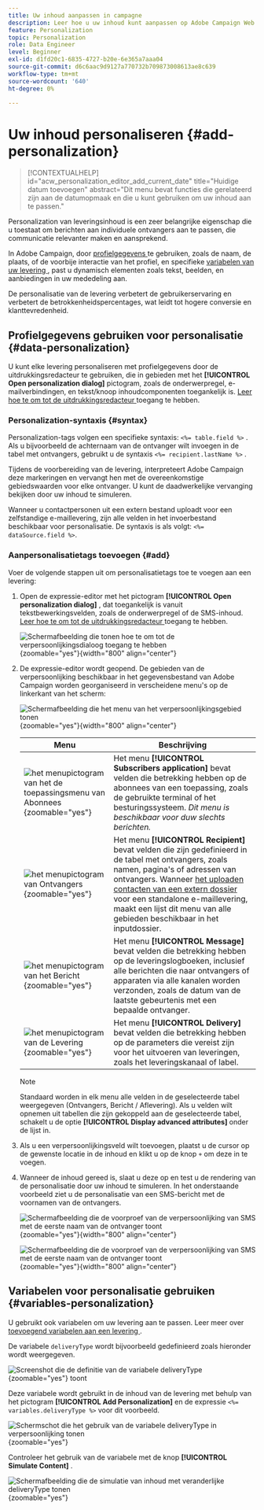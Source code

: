 ```yaml
---
title: Uw inhoud aanpassen in campagne
description: Leer hoe u uw inhoud kunt aanpassen op Adobe Campaign Web
feature: Personalization
topic: Personalization
role: Data Engineer
level: Beginner
exl-id: d1fd20c1-6835-4727-b20e-6e365a7aaa04
source-git-commit: d6c6aac9d9127a770732b709873008613ae8c639
workflow-type: tm+mt
source-wordcount: '640'
ht-degree: 0%

---
```


# Uw inhoud personaliseren {#add-personalization}

>[!CONTEXTUALHELP]
>id="acw_personalization_editor_add_current_date"
>title="Huidige datum toevoegen"
>abstract="Dit menu bevat functies die gerelateerd zijn aan de datumopmaak en die u kunt gebruiken om uw inhoud aan te passen."

Personalization van leveringsinhoud is een zeer belangrijke eigenschap die u toestaat om berichten aan individuele ontvangers aan te passen, die communicatie relevanter maken en aansprekend.

In Adobe Campaign, door [ profielgegevens ](#data-personalization) te gebruiken, zoals de naam, de plaats, of de voorbije interactie van het profiel, en specifieke [ variabelen van uw levering ](#variables-personalization), past u dynamisch elementen zoals tekst, beelden, en aanbiedingen in uw mededeling aan.

De personalisatie van de levering verbetert de gebruikerservaring en verbetert de betrokkenheidspercentages, wat leidt tot hogere conversie en klanttevredenheid.

## Profielgegevens gebruiken voor personalisatie {#data-personalization}

U kunt elke levering personaliseren met profielgegevens door de uitdrukkingsredacteur te gebruiken, die in gebieden met het **[!UICONTROL Open personalization dialog]** pictogram, zoals de onderwerpregel, e-mailverbindingen, en tekst/knoop inhoudcomponenten toegankelijk is. [ Leer hoe te om tot de uitdrukkingsredacteur ](gs-personalization.md/#access) toegang te hebben.

### Personalization-syntaxis {#syntax}

Personalization-tags volgen een specifieke syntaxis: `<%= table.field %>` . Als u bijvoorbeeld de achternaam van de ontvanger wilt invoegen in de tabel met ontvangers, gebruikt u de syntaxis `<%= recipient.lastName %>` .

Tijdens de voorbereiding van de levering, interpreteert Adobe Campaign deze markeringen en vervangt hen met de overeenkomstige gebiedswaarden voor elke ontvanger. U kunt de daadwerkelijke vervanging bekijken door uw inhoud te simuleren.

Wanneer u contactpersonen uit een extern bestand uploadt voor een zelfstandige e-maillevering, zijn alle velden in het invoerbestand beschikbaar voor personalisatie. De syntaxis is als volgt: `<%= dataSource.field %>`.

### Aanpersonalisatietags toevoegen {#add}

Voer de volgende stappen uit om personalisatietags toe te voegen aan een levering:

1. Open de expressie-editor met het pictogram **[!UICONTROL Open personalization dialog]** , dat toegankelijk is vanuit tekstbewerkingsvelden, zoals de onderwerpregel of de SMS-inhoud. [ Leer hoe te om tot de uitdrukkingsredacteur ](gs-personalization.md/#access) toegang te hebben.

   ![ Schermafbeelding die tonen hoe te om tot de verpersoonlijkingsdialoog toegang te hebben ](assets/perso-access.png){zoomable="yes"}{width="800" align="center"}

1. De expressie-editor wordt geopend. De gebieden van de verpersoonlijking beschikbaar in het gegevensbestand van Adobe Campaign worden georganiseerd in verscheidene menu&#39;s op de linkerkant van het scherm:

   ![ Schermafbeelding die het menu van het verpersoonlijkingsgebied tonen ](assets/perso-insert-field.png){zoomable="yes"}{width="800" align="center"}

   | Menu | Beschrijving |
   |------|-------------|
   | ![ het menupictogram van het de toepassingsmenu van Abonnees ](assets/do-not-localize/perso-subscribers-menu.png){zoomable="yes"} | Het menu **[!UICONTROL Subscribers application]** bevat velden die betrekking hebben op de abonnees van een toepassing, zoals de gebruikte terminal of het besturingssysteem. *Dit menu is beschikbaar voor duw slechts berichten.* |
   | ![ het menupictogram van Ontvangers ](assets/do-not-localize/perso-recipients-menu.png){zoomable="yes"} | Het menu **[!UICONTROL Recipient]** bevat velden die zijn gedefinieerd in de tabel met ontvangers, zoals namen, pagina&#39;s of adressen van ontvangers. Wanneer [ het uploaden contacten van een extern dossier ](../audience/file-audience.md) voor een standalone e-maillevering, maakt een lijst dit menu van alle gebieden beschikbaar in het inputdossier. |
   | ![ het menupictogram van het Bericht ](assets/do-not-localize/perso-message-menu.png){zoomable="yes"} | Het menu **[!UICONTROL Message]** bevat velden die betrekking hebben op de leveringslogboeken, inclusief alle berichten die naar ontvangers of apparaten via alle kanalen worden verzonden, zoals de datum van de laatste gebeurtenis met een bepaalde ontvanger. |
   | ![ het menupictogram van de Levering ](assets/do-not-localize/perso-delivery-menu.png){zoomable="yes"} | Het menu **[!UICONTROL Delivery]** bevat velden die betrekking hebben op de parameters die vereist zijn voor het uitvoeren van leveringen, zoals het leveringskanaal of label. |

   >[!NOTE]
   >
   >Standaard worden in elk menu alle velden in de geselecteerde tabel weergegeven (Ontvangers, Bericht / Aflevering). Als u velden wilt opnemen uit tabellen die zijn gekoppeld aan de geselecteerde tabel, schakelt u de optie **[!UICONTROL Display advanced attributes]** onder de lijst in.

1. Als u een verpersoonlijkingsveld wilt toevoegen, plaatst u de cursor op de gewenste locatie in de inhoud en klikt u op de knop `+` om deze in te voegen.

1. Wanneer de inhoud gereed is, slaat u deze op en test u de rendering van de personalisatie door uw inhoud te simuleren. In het onderstaande voorbeeld ziet u de personalisatie van een SMS-bericht met de voornamen van de ontvangers.

   ![ Schermafbeelding die de voorproef van de verpersoonlijking van SMS met de eerste naam van de ontvanger toont ](assets/perso-preview1.png){zoomable="yes"}{width="800" align="center"}

   ![ Schermafbeelding die de voorproef van de verpersoonlijking van SMS met de eerste naam van de ontvanger toont ](assets/perso-preview2.png){zoomable="yes"}{width="800" align="center"}

## Variabelen voor personalisatie gebruiken {#variables-personalization}

U gebruikt ook variabelen om uw levering aan te passen. Leer meer over [ toevoegend variabelen aan een levering ](../advanced-settings/delivery-settings.md#variables-delivery).

De variabele `deliveryType` wordt bijvoorbeeld gedefinieerd zoals hieronder wordt weergegeven.

![ Screenshot die de definitie van de variabele deliveryType ](assets/variables-deliveryType.png){zoomable="yes"} toont

Deze variabele wordt gebruikt in de inhoud van de levering met behulp van het pictogram **[!UICONTROL Add Personalization]** en de expressie `<%= variables.deliveryType %>` voor dit voorbeeld.

![ Schermschot die het gebruik van de variabele deliveryType in verpersoonlijking tonen ](assets/variables-perso.png){zoomable="yes"}

Controleer het gebruik van de variabele met de knop **[!UICONTROL Simulate Content]** .

![ Schermafbeelding die de simulatie van inhoud met veranderlijke deliveryType tonen ](assets/variables-simulate.png){zoomable="yes"}